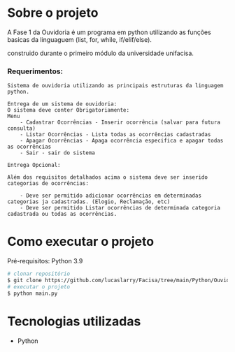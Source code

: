 # Sobre o projeto

A Fase 1 da Ouvidoria é um programa em python utilizando as funções basicas da linguaguem (list, for, while, if/elif/else).

construido durante o primeiro módulo da universidade unifacisa.

### Requerimentos:

    Sistema de ouvidoria utilizando as principais estruturas da linguagem python.

    Entrega de um sistema de ouvidoria:
    O sistema deve conter Obrigatoriamente:
    Menu
        - Cadastrar Ocorrências - Inserir ocorrência (salvar para futura consulta)
        - Listar Ocorrências - Lista todas as ocorrências cadastradas
        - Apagar Ocorrências - Apaga ocorrência especifica e apagar todas as ocorrências
        - Sair - sair do sistema
        
    Entrega Opcional:

    Além dos requisitos detalhados acima o sistema deve ser inserido categorias de ocorrências:

        - Deve ser permitido adicionar ocorrências em determinadas categorias ja cadastradas. (Elogio, Reclamação, etc)
        - Deve ser permitido Listar ocorrências de determinada categoria cadastrada ou todas as ocorrências.


# Como executar o projeto
Pré-requisitos: Python 3.9

```bash
# clonar repositório
$ git clone https://github.com/lucaslarry/Facisa/tree/main/Python/OuvidoriaFase1
# executar o projeto
$ python main.py
```
# Tecnologias utilizadas
- Python

